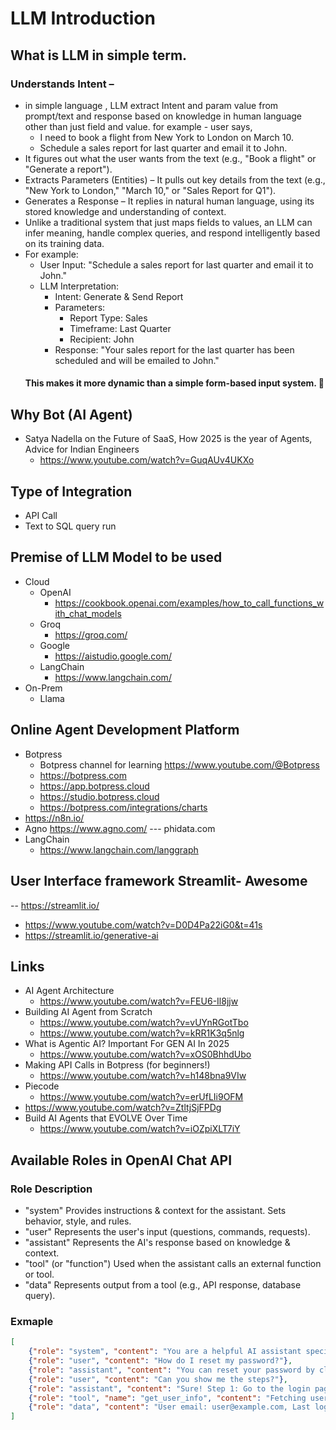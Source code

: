 # LLM Introduction

## What is LLM in simple term.
### Understands Intent – 
  - in simple language , LLM extract Intent and param value from prompt/text and response based on knowledge in human language other than just field and value. for example - user says,
    -   I need to book a flight from New York to London on March 10.
    -   Schedule a sales report for last quarter and email it to John.
  - It figures out what the user wants from the text (e.g., "Book a flight" or "Generate a report").
  - Extracts Parameters (Entities) – It pulls out key details from the text (e.g., "New York to London," "March 10," or "Sales Report for Q1").
  - Generates a Response – It replies in natural human language, using its stored knowledge and understanding of context.
  - Unlike a traditional system that just maps fields to values, an LLM can infer meaning, handle complex queries, and respond intelligently based on its training data.
  - For example:
    - User Input: "Schedule a sales report for last quarter and email it to John."
    - LLM Interpretation:
      - Intent: Generate & Send Report
      - Parameters:
        - Report Type: Sales
        - Timeframe: Last Quarter
        - Recipient: John
      - Response: "Your sales report for the last quarter has been scheduled and will be emailed to John."
    #### This makes it more dynamic than a simple form-based input system. 🚀

## Why Bot (AI Agent)
  - Satya Nadella on the Future of SaaS, How 2025 is the year of Agents, Advice for Indian Engineers
    - https://www.youtube.com/watch?v=GuqAUv4UKXo
## Type of Integration
- API Call
- Text to SQL query run

## Premise of LLM Model to be used
- Cloud
  - OpenAI
    - https://cookbook.openai.com/examples/how_to_call_functions_with_chat_models
  - Groq
    - https://groq.com/
  - Google
    - https://aistudio.google.com/
  - LangChain
    - https://www.langchain.com/
- On-Prem
  - Llama

## Online Agent Development Platform
  - Botpress
    - Botpress channel for learning https://www.youtube.com/@Botpress
    - https://botpress.com
    - https://app.botpress.cloud
    - https://studio.botpress.cloud
    - https://botpress.com/integrations/charts
  - https://n8n.io/
  - Agno
      https://www.agno.com/ --- phidata.com
  - LangChain
    - https://www.langchain.com/langgraph

## User Interface framework Streamlit- Awesome
  -- https://streamlit.io/
  - https://www.youtube.com/watch?v=D0D4Pa22iG0&t=41s
  - https://streamlit.io/generative-ai

## Links
- AI Agent Architecture
  -  https://www.youtube.com/watch?v=FEU6-Il8jjw 
- Building AI Agent from Scratch
  - https://www.youtube.com/watch?v=vUYnRGotTbo
  - https://www.youtube.com/watch?v=kRR1K3q5nlg
- What is Agentic AI? Important For GEN AI In 2025
  - https://www.youtube.com/watch?v=xOS0BhhdUbo
- Making API Calls in Botpress (for beginners!)
  - https://www.youtube.com/watch?v=h148bna9VIw
- Piecode
  - https://www.youtube.com/watch?v=erUfLIi9OFM
- https://www.youtube.com/watch?v=ZtltjSjFPDg
- Build AI Agents that EVOLVE Over Time
  - https://www.youtube.com/watch?v=iOZpiXLT7iY

## Available Roles in OpenAI Chat API
### Role	Description
  - "system"	Provides instructions & context for the assistant. Sets behavior, style, and rules.
  - "user"	Represents the user's input (questions, commands, requests).
  - "assistant"	Represents the AI's response based on knowledge & context.
  - "tool" (or "function")	Used when the assistant calls an external function or tool.
  - "data"	Represents output from a tool (e.g., API response, database query).
### Exmaple
```json
[
    {"role": "system", "content": "You are a helpful AI assistant specialized in tech support."},
    {"role": "user", "content": "How do I reset my password?"},
    {"role": "assistant", "content": "You can reset your password by clicking 'Forgot Password' on the login page."},
    {"role": "user", "content": "Can you show me the steps?"},
    {"role": "assistant", "content": "Sure! Step 1: Go to the login page..."},
    {"role": "tool", "name": "get_user_info", "content": "Fetching user details..."},
    {"role": "data", "content": "User email: user@example.com, Last login: 2 days ago"}
]
```

